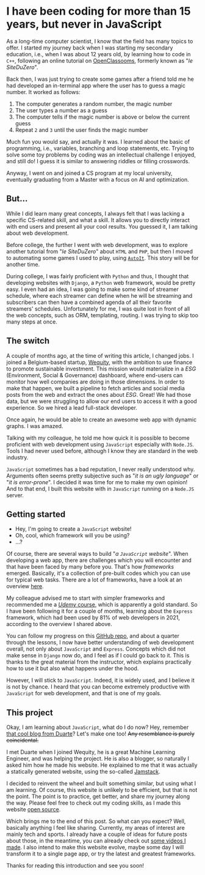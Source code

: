 # I have been coding for more than 15 years, but never in JavaScript

As a long-time computer scientist, I know that the field has many topics to offer. I started my journey back when I was starting my secondary education, i.e., when I was about 12 years old, by learning how to code in `C++`, following an online tutorial on [OpenClassooms](https://openclassrooms.com/en/), formerly known as "_le SiteDuZero_".

Back then, I was just trying to create some games after a friend told me he had developed an in-terminal app where the user has to guess a magic number. It worked as follows:
1. The computer generates a random number, the magic number
1. The user types a number as a guess
1. The computer tells if the magic number is above or below the current guess
1. Repeat `2` and `3` until the user finds the magic number

Much fun you would say, and actually it was. I learned about the basic of programming, i.e., variables, branching and loop statements, etc. Trying to solve some toy problems by coding was an intellectual challenge I enjoyed, and still do! I guess it is similar to answering riddles or filling crosswords.

Anyway, I went on and joined a CS program at my local university, eventually graduating from a Master with a focus on AI and optimization.

## But...

While I did learn many great concepts, I always felt that I was lacking a specific CS-related skill, and what a skill. It allows you to directly interact with end users and present all your cool results. You guessed it, I am talking about web development.

Before college, the further I went with web development, was to explore another tutorial from "_le SiteDuZero_" about `HTML` and `PHP`, but then I moved to automating some games I used to play, using [`AutoIt`](https://en.wikipedia.org/wiki/AutoIt). This story will be for another time.

During college, I was fairly proficient with `Python` and thus, I thought that developing websites with `Django`, a `Python` web framework, would be pretty easy. I even had an idea, I was going to make some kind of streamer schedule, where each streamer can define when he will be streaming and subscribers can then have a combined agenda of all their favorite streamers' schedules. Unfortunately for me, I was quite lost in front of all the web concepts, such as ORM, templating, routing. I was trying to skip too many steps at once.

## The switch

A couple of months ago, at the time of writing this article, I changed jobs. I joined a Belgium-based startup, [Wequity](https://wequity.app/), with the ambition to use finance to promote sustainable investment. This mission would materialize in a _ESG_ (Environment, Social & Governance) dashboard, where end-users can monitor how well companies are doing in those dimensions. In order to make that happen, we built a pipeline to fetch articles and social media posts from the web and extract the ones about _ESG_. Great! We had those data, but we were struggling to allow our end users to access it with a good experience. So we hired a lead full-stack developer.

Once again, he would be able to create an awesome web app with dynamic graphs. I was amazed.

Talking with my colleague, he told me how quick it is possible to become proficient with web development using `JavaScript` especially with `Node.JS`. Tools I had never used before, although I know they are standard in the web industry.

`JavaScript` sometimes has a bad reputation, I never really understood why. Arguments often seems pretty subjective such as "_it is an ugly language_" or "_it is error-prone_". I decided it was time for me to make my own opinion! And to that end, I built this website with in `JavaScript` running on a `Node.JS` server.

## Getting started

- Hey, I'm going to create a `JavaScript` website!
- Oh, cool, which framework will you be using?
- ...?

Of course, there are several ways to build "_a `JavaScript` website_". When developing a web app, there are challenges which you will encounter and that have been faced by many before you. That's how _frameworks_ emerged. Basically, it's a collection of pre-built codes which you can use for typical web tasks. There are a lot of frameworks, have a look at an overview [here](https://stateofjs.com/).

My colleague advised me to start with simpler frameworks and recommended me a [_Udemy_ course](https://www.udemy.com/course/nodejs-the-complete-guide/), which is apparently a gold standard. So I have been following it for a couple of months, learning about the `Express` framework, which had been used by 81% of web developers in 2021, according to the overview I shared above.

You can follow my progress on this [GitHub repo](https://github.com/simonpicard/nodejs-complete-guide), and about a quarter through the lessons, I now have better understanding of web development overall, not only about `JavaScript` and `Express`. Concepts which did not make sense in `Django` now do, and I feel as if I could go back to it. This is thanks to the great material from the instructor, which explains practically how to use it but also what happens under the hood.

However, I will stick to `JavaScript`. Indeed, it is widely used, and I believe it is not by chance. I heard that you can become extremely productive with `JavaScript` for web development, and that is one of my goals.

## This project

Okay, I am learning about `JavaScript`, what do I do now? Hey, remember [that cool blog from Duarte](https://duarteocarmo.com?ref=Simon)? Let's make one too! ~~Any resemblance is purely coincidental.~~

I met Duarte when I joined Wequity, he is a great Machine Learning Engineer, and was helping the project. He is also a blogger, so naturally I asked him how he made his website. He explained to me that it was actually a statically generated website, using the so-called [Jamstack](https://jamstack.org/).

I decided to reinvent the wheel and built something similar, but using what I am learning. Of course, this website is unlikely to be efficient, but that is not the point. The point is to practice, get better, and share my journey along the way. Please feel free to check out my coding skills, as I made this website [open source](https://github.com/simonpicard/simonmyway.com).

Which brings me to the end of this post. So what can you expect? Well, basically anything I feel like sharing. Currently, my areas of interest are mainly tech and sports. I already have a couple of ideas for future posts about those, in the meantime, you can already check out [some videos I made](/videos). I also intend to make this website evolve, maybe some day I will transform it to a single page app, or try the latest and greatest frameworks.

Thanks for reading this introduction and see you soon!

